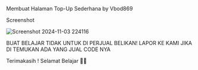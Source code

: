 Membuat Halaman Top-Up Sederhana by Vbod869

Screenshot


![Screenshot 2024-11-03 224116](https://github.com/user-attachments/assets/f0d070cf-abce-45c0-abd6-6cdc35028379)

BUAT BELAJAR TIDAK UNTUK DI PERJUAL BELIKAN!
LAPOR KE KAMI JIKA DI TEMUKAN ADA YANG JUAL CODE NYA

Terimakasih ! Selamat Belajar 🙌😉
